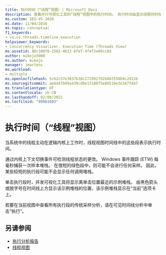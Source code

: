 ```yaml
---
title: 执行时间（“线程”视图）| Microsoft Docs
description: 查看并行可视化工具的“线程”视图中的执行时间。 执行时间由显示线程何时在逻辑内核上工作的段表示。
ms.custom: SEO-VS-2020
ms.date: 11/04/2016
ms.topic: conceptual
f1_keywords:
- vs.cv.threads.timeline.execution
helpviewer_keywords:
- Concurrency Visualizer, Execution Time (Threads View)
ms.assetid: 80c100f8-2502-4613-bfef-4f4f2e09cc8d
author: mikejo5000
ms.author: mikejo
manager: jmartens
ms.workload:
- multiple
ms.openlocfilehash: 5c62c57e3037b38c2729917d2b882550b9c2d126
ms.sourcegitcommit: ae6d47b09a439cd0e13180f5e89510e3e347fd47
ms.translationtype: HT
ms.contentlocale: zh-CN
ms.lasthandoff: 02/08/2021
ms.locfileid: "99861603"
---
```

# <a name="execution-time-threads-view"></a>执行时间（“线程”视图）
当系统中的线程主动在逻辑内核上工作时，线程视图时间线中的这些段表示执行时间。

 通过内核上下文切换事件可检测线程状态的更改。 Windows 事件跟踪 (ETW) 每毫秒捕获一次样本堆栈。 在很短的绿色段中，则可能不会进行任何采样。 因此，某些较短的执行段可能不会显示任何调用堆栈。

 单击执行段时，并发可视化工具将显示离单击位置最近的示例堆栈。 由黑色箭头或脱字号在时间线上方显示该示例堆栈的位置，该示例堆栈显示在“当前”选项卡上。

 若要在当前视图中查看所有执行段的传统采样分析，请在可见时间线分析中单击“执行”。

## <a name="see-also"></a>另请参阅
- [执行分析报告](../profiling/execution-profile-report.md)
- [线程视图](../profiling/threads-view-parallel-performance.md)